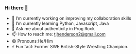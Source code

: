 ### Hi there 👋

<!--
**TimoHenderson/TimoHenderson** is a ✨ _special_ ✨ repository because its `README.md` (this file) appears on your GitHub profile.
-->

- 🔭 I’m currently working on improving my collaboration skills
- 🌱 I’m currently learning Python, Javascript, Java
- 💬 Ask me about authenticity in Prog Rock
- 📫 How to reach me: tjhenderson2@gmail.com
- 😄 Pronouns:He/Him
- ⚡ Fun fact: Former SWE British-Style Wrestling Champion.

